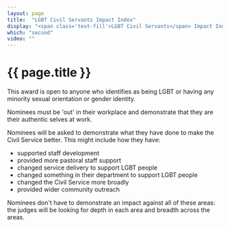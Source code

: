 ```yaml
---
layout: page
title:  "LGBT Civil Servants Impact Index"
display: "<span class='text-fill'>LGBT Civil Servants</span> Impact Index"
which: "second"
video: ""
---
```


# {{ page.title }}

This award is open to anyone who identifies as being LGBT or having any minority sexual orientation or gender identity.

Nominees must be 'out' in their workplace and demonstrate that they are their authentic selves at work.

Nominees will be asked to demonstrate what they have done to make the Civil Service better. This might include how they have:

- supported staff development
- provided more pastoral staff support
- changed service delivery to support LGBT people
- changed something in their department to support LGBT people
- changed the Civil Service more broadly
- provided wider community outreach

Nominees don't have to demonstrate an impact against all of these areas: the judges will be looking for depth in each area and breadth across the areas.